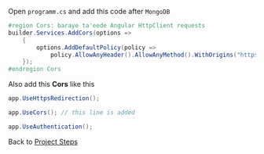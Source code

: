 Open `programm.cs` and add this code after `MongoDB`
```C#
#region Cors: baraye ta'eede Angular HttpClient requests
builder.Services.AddCors(options =>
    {
        options.AddDefaultPolicy(policy => 
            policy.AllowAnyHeader().AllowAnyMethod().WithOrigins("https://localhost:4200"));
    });
#endregion Cors
```

Also add this **Cors** like this
```C#
app.UseHttpsRedirection();

app.UseCors(); // this line is added

app.UseAuthentication();
```

Back to [Project Steps](obsidian://open?vault=obsidian-class&file=Programming%2F0%20-%20Project%20Steps)